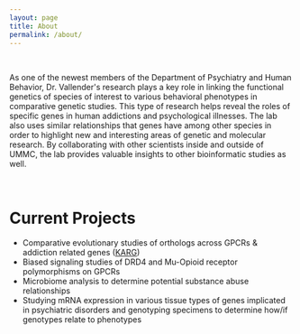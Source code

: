 ```yaml
---
layout: page
title: About
permalink: /about/
---
```

<br/>
<div class="special-row">
    <div class="col-lg-12">
        <p>As one of the newest members of the Department of Psychiatry and Human Behavior, Dr. Vallender's research plays a key role in linking the functional genetics of species of interest to various behavioral phenotypes in comparative genetic studies. This type of research helps reveal the roles of specific genes in human addictions and psychological illnesses. The lab also uses similar relationships that genes have among other species in order to highlight new and interesting areas of genetic and molecular research. By collaborating with other scientists inside and outside of UMMC, the lab provides valuable insights to other bioinformatic studies as well.</p>
    </div>
</div>

<br/>

<!-- Current Projects -->
<div class="special-row">
    <div class="col-lg-12">
        <h1>Current Projects</h1>
        <ul>
            <li>Comparative evolutionary studies of orthologs across GPCRs & addiction related genes (<a href="https://www.drugabuse.gov/nida-genetics-program/other-resources-in-genetics-cell-biology-neuroscience-research/knowledgebase-addiction-related-genes-ka" onclick="window.open(this.href); return false;" onkeypress="window.open(this.href); return false;">KARG</a>)</li>
            <li>Biased signaling studies of DRD4 and Mu-Opioid receptor polymorphisms on GPCRs</li>
            <li>Microbiome analysis to determine potential substance abuse relationships</li>
            <li>Studying mRNA expression in various tissue types of genes implicated in psychiatric disorders and genotyping specimens to determine how/if genotypes relate to phenotypes</li>
        </ul>
    </div>
</div>
<br/>

<!-- /.container -->

<!-- jQuery -->
<script src="{{ 'assets/js/jquery.js' | relative_url }}"></script>

<!-- Bootstrap Core JavaScript -->
<script src="{{ 'assets/js/bootstrap.min.js' | relative_url }}"></script>

